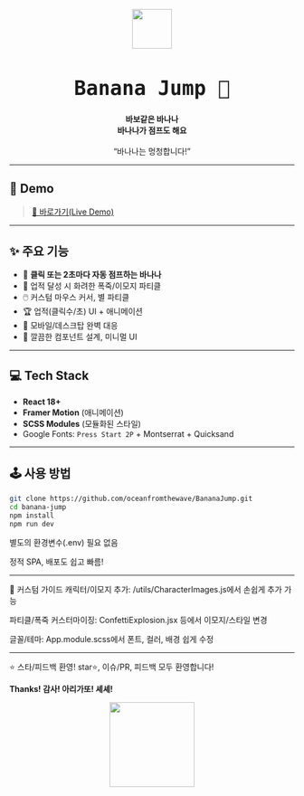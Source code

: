 <p align="center">
  <img src="https://emojipedia-us.s3.amazonaws.com/source/skype/289/banana_1f34c.png" width="70" />
</p>

<h1 align="center" style="font-family:'Press Start 2P',monospace;font-size:2.2rem;">
  Banana Jump 🍌
</h1>
<p align="center">
  <b>바보같은 바나나<br/>바나나가 점프도 해요</b>
  <br /><br />
  “바나나는 멍청합니다!”
</p>

---

## 🚀 Demo

> [🔗 바로가기(Live Demo)](https://your-banana-jump.vercel.app/)

---

## ✨ 주요 기능

- 🍌 **클릭 또는 2초마다 자동 점프하는 바나나**
- 🎉 업적 달성 시 화려한 폭죽/이모지 파티클
- 🖱️ 커스텀 마우스 커서, 별 파티클
- 🏆 업적(클릭수/초) UI + 애니메이션
- 📱 모바일/데스크탑 완벽 대응
- 🦄 깔끔한 컴포넌트 설계, 미니멀 UI

---

## 💻 Tech Stack

- **React 18+**
- **Framer Motion** (애니메이션)
- **SCSS Modules** (모듈화된 스타일)
- Google Fonts: `Press Start 2P` + Montserrat + Quicksand

---

## 🕹️ 사용 방법

```bash
git clone https://github.com/oceanfromthewave/BananaJump.git
cd banana-jump
npm install
npm run dev
```
별도의 환경변수(.env) 필요 없음

정적 SPA, 배포도 쉽고 빠름!

---

🎨 커스텀 가이드
캐릭터/이모지 추가:
/utils/CharacterImages.js에서 손쉽게 추가 가능

파티클/폭죽 커스터마이징:
ConfettiExplosion.jsx 등에서 이모지/스타일 변경

글꼴/테마:
App.module.scss에서 폰트, 컬러, 배경 쉽게 수정

---
⭐️ 스타/피드백 환영!
star⭐️, 이슈/PR, 피드백 모두 환영합니다!<br>

**Thanks! 감사! 아리가또! 셰셰!**

<p align="center"> <img src="https://media.giphy.com/media/IOE7Tgb8MBvJe/giphy.gif" width="150"/> </p> 